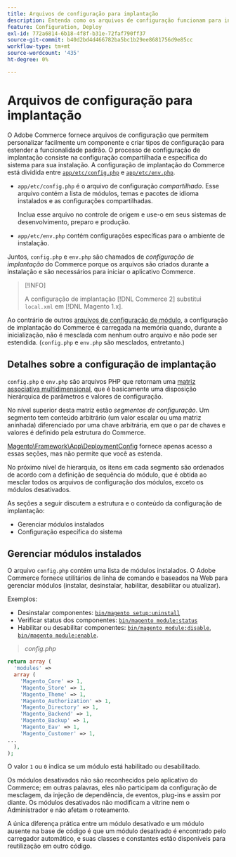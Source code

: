 ```yaml
---
title: Arquivos de configuração para implantação
description: Entenda como os arquivos de configuração funcionam para instalar o aplicativo do Commerce.
feature: Configuration, Deploy
exl-id: 772a6814-6b18-4f8f-b31e-72faf790ff37
source-git-commit: b40d2bd4d466782ba5bc1b29ee8681756d9e85cc
workflow-type: tm+mt
source-wordcount: '435'
ht-degree: 0%

---
```


# Arquivos de configuração para implantação

O Adobe Commerce fornece arquivos de configuração que permitem personalizar facilmente um componente e criar tipos de configuração para estender a funcionalidade padrão. O processo de configuração de implantação consiste na configuração compartilhada e específica do sistema para sua instalação. A configuração de implantação do Commerce está dividida entre [`app/etc/config.php`](../reference/config-reference-configphp.md) e [`app/etc/env.php`](../reference/config-reference-envphp.md).

- `app/etc/config.php` é o arquivo de configuração _compartilhado_.
Esse arquivo contém a lista de módulos, temas e pacotes de idioma instalados e as configurações compartilhadas.

  Inclua esse arquivo no controle de origem e use-o em seus sistemas de desenvolvimento, preparo e produção.

- `app/etc/env.php` contém configurações específicas para o ambiente de instalação.

Juntos, `config.php` e `env.php` são chamados de _configuração de implantação_ do Commerce porque os arquivos são criados durante a instalação e são necessários para iniciar o aplicativo Commerce.

>[!INFO]
>
>A configuração de implantação [!DNL Commerce 2] substitui `local.xml` em [!DNL Magento 1.x].

Ao contrário de outros [arquivos de configuração de módulo](../reference/module-files.md), a configuração de implantação do Commerce é carregada na memória quando, durante a inicialização, não é mesclada com nenhum outro arquivo e não pode ser estendida. (`config.php` e `env.php` são mesclados, entretanto.)

## Detalhes sobre a configuração de implantação

`config.php` e `env.php` são arquivos PHP que retornam uma [matriz associativa multidimensional](https://www.w3schools.com:443/php/php_arrays.asp), que é basicamente uma disposição hierárquica de parâmetros e valores de configuração.

No nível superior desta matriz estão _segmentos de configuração_. Um segmento tem conteúdo arbitrário (um valor escalar ou uma matriz aninhada) diferenciado por uma chave arbitrária, em que o par de chaves e valores é definido pela estrutura do Commerce.

[Magento\Framework\App\DeploymentConfig](https://github.com/magento/magento2/blob/2.4/lib/internal/Magento/Framework/App/DeploymentConfig.php) fornece apenas acesso a essas seções, mas não permite que você as estenda.

No próximo nível de hierarquia, os itens em cada segmento são ordenados de acordo com a definição de sequência do módulo, que é obtida ao mesclar todos os arquivos de configuração dos módulos, exceto os módulos desativados.

As seções a seguir discutem a estrutura e o conteúdo da configuração de implantação:

- Gerenciar módulos instalados
- Configuração específica do sistema

## Gerenciar módulos instalados

O arquivo `config.php` contém uma lista de módulos instalados. O Adobe Commerce fornece utilitários de linha de comando e baseados na Web para gerenciar módulos (instalar, desinstalar, habilitar, desabilitar ou atualizar).

Exemplos:

- Desinstalar componentes: [`bin/magento setup:uninstall`](../../installation/tutorials/uninstall-modules.md)
- Verificar status dos componentes: [`bin/magento module:status`](https://devdocs.magento.com/guides/v2.4/reference/cli/magento.html#modulestatus)
- Habilitar ou desabilitar componentes: [`bin/magento module:disable`](../../installation/tutorials/manage-modules.md), [`bin/magento module:enable`](../../installation/tutorials/manage-modules.md).

> _config.php_

```php
return array (
  'modules' =>
  array (
    'Magento_Core' => 1,
    'Magento_Store' => 1,
    'Magento_Theme' => 1,
    'Magento_Authorization' => 1,
    'Magento_Directory' => 1,
    'Magento_Backend' => 1,
    'Magento_Backup' => 1,
    'Magento_Eav' => 1,
    'Magento_Customer' => 1,
...
  ),
);
```

O valor `1` ou `0` indica se um módulo está habilitado ou desabilitado.

Os módulos desativados não são reconhecidos pelo aplicativo do Commerce; em outras palavras, eles não participam da configuração de mesclagem, da injeção de dependência, de eventos, plug-ins e assim por diante. Os módulos desativados não modificam a vitrine nem o Administrador e não afetam o roteamento.

A única diferença prática entre um módulo desativado e um módulo ausente na base de código é que um módulo desativado é encontrado pelo carregador automático, e suas classes e constantes estão disponíveis para reutilização em outro código.
